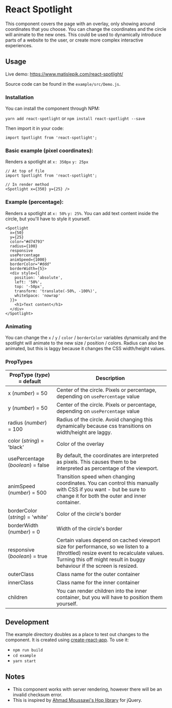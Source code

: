 # React Spotlight

This component covers the page with an overlay, only showing around coordinates that you choose. You can change the coordinates and the circle will animate to the new ones. This could be used to dynamically introduce parts of a website to the user, or create more complex interactive experiences.

## Usage

Live demo: https://www.matislepik.com/react-spotlight/

Source code can be found in the `example/src/Demo.js`.

### Installation

You can install the component through NPM:

`yarn add react-spotlight` or `npm install react-spotlight --save`

Then import it in your code:

`import Spotlight from 'react-spotlight';`

### Basic example (pixel coordinates):
Renders a spotlight at `x: 350px` `y: 25px`

```
// At top of file
import Spotlight from 'react-spotlight';

// In render method
<Spotlight x={350} y={25} />
```

### Example (percentage):
Renders a spotlight at `x: 50%` `y: 25%`. You can add text content inside the circle, but you'll have to style it yourself.
```
<Spotlight
  x={50}
  y={25}
  color="#d74793"
  radius={100}
  responsive
  usePercentage
  animSpeed={1000}
  borderColor="#ddd"
  borderWidth={5}>
  <div style={{
    position: 'absolute',
    left: '50%',
    top: '-50px',
    transform: 'translate(-50%, -100%)',
    whiteSpace: 'nowrap'
  }}>
    <h1>Text content</h1>
  </div>
</Spotlight>
```

### Animating
You can change the `x` / `y` / `color` / `borderColor` variables dynamically and the spotlight will animate to the new size / position / colors. Radius can also be animated, but this is laggy because it changes the CSS width/height values.

### PropTypes

|PropType (*type*) = default|Description|
|---|---|
|x (*number*) = 50|Center of the circle. Pixels or percentage, depending on `usePercentage` value|
|y (*number*) = 50|Center of the circle. Pixels or percentage, depending on `usePercentage` value|
|radius (*number*) = 100|Radius of the circle. Avoid changing this dynamically because css transitions on width/height are laggy.|
|color (*string*) = 'black'|Color of the overlay|
|usePercentage (*boolean*) = false|By default, the coordinates are interpreted as pixels. This causes them to be interpreted as percentage of the viewport.|
|animSpeed (*number*) = 500|Transition speed when changing coordinates. You can control this manually with CSS if you want - but be sure to change it for both the outer and inner container.|
|borderColor (*string*) = 'white'|Color of the circle's border|
|borderWidth (*number*) = 0|Width of the circle's border|
|responsive (*boolean*) = true|Certain values depend on cached viewport size for performance, so we listen to a (throttled) resize event to recalculate values. Turning this off might result in buggy behaviour if the screen is resized.|
|outerClass|Class name for the outer container|
|innerClass|Class name for the inner container|
|children|You can render children into the inner container, but you will have to position them yourself.|

## Development

The example directory doubles as a place to test out changes to the component. It is created using [create-react-app](https://github.com/facebookincubator/create-react-app). To use it:

- `npm run build`
- `cd example`
- `yarn start`

## Notes

- This component works with server rendering, however there will be an invalid checksum error.
- This is inspired by [Ahmad Moussawi's Hop library](https://ahmad-moussawi.github.io/hop/) for jQuery.
